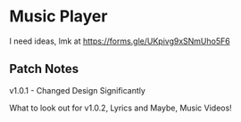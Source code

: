 # Music Player

I need ideas, lmk at https://forms.gle/UKpivg9xSNmUho5F6


## Patch Notes

v1.0.1 - Changed Design Significantly

What to look out for v1.0.2, Lyrics and Maybe, Music Videos!
